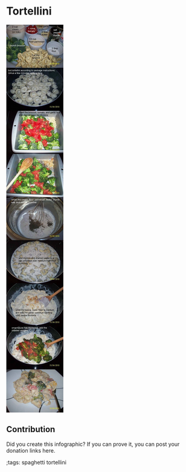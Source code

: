 # Tortellini

![](fitpics/tortellini.webp)

## Contribution

Did you create this infographic? If you can prove it, you can post your donation links here. 

;tags: spaghetti tortellini
